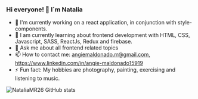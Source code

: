 ### Hi everyone! 👋 I´m Natalia

- 🔭 I'm currently working on a react application, in conjunction with style-components.
- 🌱 I am currently learning about frontend development with HTML, CSS, Javascript, SASS, ReactJs, Redux and firebase.
- 💬 Ask me about all frontend related topics
- 📫 How to contact me: angiemaldonado.rr@gmail.com, https://www.linkedin.com/in/angie-maldonado15919
- ⚡ Fun fact: My hobbies are photography, painting, exercising and listening to music.

![NataliaMR26 GitHub stats](https://github-readme-stats.vercel.app/api?username=NataliaMR26&show_icons=true&theme=synthwave)
